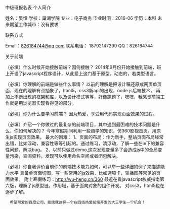 中级班报名表
个人简介

  姓名：吴恒
  学校：巢湖学院
  专业：电子商务
  毕业时间：2016-06
  学历：本科
  未来期望工作城市：没有要求

联系方式

Email：826184744@qq.com 
联系电话： 18792147299
QQ：826184744

关于前端

（必填）什么时候开始接触前端？因何接触？
      2014年9月份开始接触到前端，班上开设了javascript程序设计，从此爱上这门基于原型，动态的，若类型语言。

（必填）你理解的前端是做些什么事情？
         以前的理解是把设计稿还原成网页单页面，现在的理解有点抽象了，html5，css3新api的出现，node.js后端技术，
      再加上不断出现的框架和库，以及设计模式等等，好像跑题了，嘿嘿，我感觉前端工作就是用浏览器实现看得见的部分。
      
（必填）你为什么要学习前端？
      因为热爱，享受用代码实现页面效果的过程。
      
（必填）介绍一个你做过的最复杂的前端项目，其中遇到最困难的技术问题是什么，你如何解决的？
      今年寒假期间利用一些自学的知识，仿360影视首页。用原生js实现页面效果。
      最大的困难：
        1、页面的布局：作为新手，整站页面布局经常出错，比如浮动，兼容性等等引起的。通过练习，清浮动，了解一些在ie下的兼容性问题，解决bug。
        2、以前只做过demo,这次发现变量多了会造成js中的全局变量污染，查阅资料，发现可以使用命名空间或者闭包解决。
        
（必填）你自我评价当前你的前端技术能力如何，可以举一些详细的例子来描述能力水平
      具备单页面切图，写一些常用的js效果，比如选项卡，轮播图等常见的页面效果。
      附上寒假练习：http://wu-heng.cn/360      最近在看javascript权威指南第六版，理解了js原型链，作用域，基于面向对象的组件开发。
      对css3，html5也在逐步了解。
    
      希望可爱的百度公司，能给我这样一个在四线热爱前端开发的大三学生一个机会！
